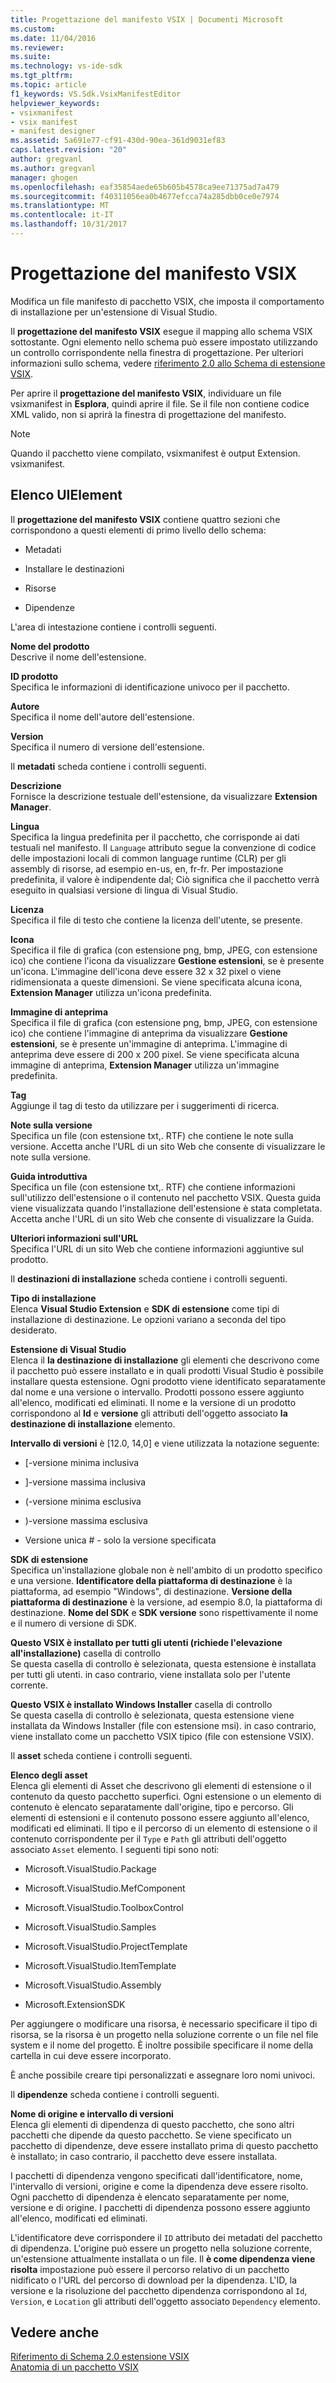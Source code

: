 ```yaml
---
title: Progettazione del manifesto VSIX | Documenti Microsoft
ms.custom: 
ms.date: 11/04/2016
ms.reviewer: 
ms.suite: 
ms.technology: vs-ide-sdk
ms.tgt_pltfrm: 
ms.topic: article
f1_keywords: VS.Sdk.VsixManifestEditor
helpviewer_keywords:
- vsixmanifest
- vsix manifest
- manifest designer
ms.assetid: 5a691e77-cf91-430d-90ea-361d9031ef83
caps.latest.revision: "20"
author: gregvanl
ms.author: gregvanl
manager: ghogen
ms.openlocfilehash: eaf35854aede65b605b4578ca9ee71375ad7a479
ms.sourcegitcommit: f40311056ea0b4677efcca74a285dbb0ce0e7974
ms.translationtype: MT
ms.contentlocale: it-IT
ms.lasthandoff: 10/31/2017
---
```

# <a name="vsix-manifest-designer"></a>Progettazione del manifesto VSIX
Modifica un file manifesto di pacchetto VSIX, che imposta il comportamento di installazione per un'estensione di Visual Studio.  
  
 Il **progettazione del manifesto VSIX** esegue il mapping allo schema VSIX sottostante. Ogni elemento nello schema può essere impostato utilizzando un controllo corrispondente nella finestra di progettazione. Per ulteriori informazioni sullo schema, vedere [riferimento 2.0 allo Schema di estensione VSIX](../extensibility/vsix-extension-schema-2-0-reference.md).  
  
 Per aprire il **progettazione del manifesto VSIX**, individuare un file vsixmanifest in **Esplora**, quindi aprire il file. Se il file non contiene codice XML valido, non si aprirà la finestra di progettazione del manifesto.  
  
> [!NOTE]
>  Quando il pacchetto viene compilato, vsixmanifest è output Extension. vsixmanifest.  
  
## <a name="uielement-list"></a>Elenco UIElement  
 Il **progettazione del manifesto VSIX** contiene quattro sezioni che corrispondono a questi elementi di primo livello dello schema:  
  
-   Metadati  
  
-   Installare le destinazioni  
  
-   Risorse  
  
-   Dipendenze  
  
 L'area di intestazione contiene i controlli seguenti.  
  
 **Nome del prodotto**  
 Descrive il nome dell'estensione.  
  
 **ID prodotto**  
 Specifica le informazioni di identificazione univoco per il pacchetto.  
  
 **Autore**  
 Specifica il nome dell'autore dell'estensione.  
  
 **Version**  
 Specifica il numero di versione dell'estensione.  
  
 Il **metadati** scheda contiene i controlli seguenti.  
  
 **Descrizione**  
 Fornisce la descrizione testuale dell'estensione, da visualizzare **Extension Manager**.  
  
 **Lingua**  
 Specifica la lingua predefinita per il pacchetto, che corrisponde ai dati testuali nel manifesto. Il `Language` attributo segue la convenzione di codice delle impostazioni locali di common language runtime (CLR) per gli assembly di risorse, ad esempio en-us, en, fr-fr. Per impostazione predefinita, il valore è indipendente dal; Ciò significa che il pacchetto verrà eseguito in qualsiasi versione di lingua di Visual Studio.  
  
 **Licenza**  
 Specifica il file di testo che contiene la licenza dell'utente, se presente.  
  
 **Icona**  
 Specifica il file di grafica (con estensione png, bmp, JPEG, con estensione ico) che contiene l'icona da visualizzare **Gestione estensioni**, se è presente un'icona. L'immagine dell'icona deve essere 32 x 32 pixel o viene ridimensionata a queste dimensioni. Se viene specificata alcuna icona, **Extension Manager** utilizza un'icona predefinita.  
  
 **Immagine di anteprima**  
 Specifica il file di grafica (con estensione png, bmp, JPEG, con estensione ico) che contiene l'immagine di anteprima da visualizzare **Gestione estensioni**, se è presente un'immagine di anteprima. L'immagine di anteprima deve essere di 200 x 200 pixel. Se viene specificata alcuna immagine di anteprima, **Extension Manager** utilizza un'immagine predefinita.  
  
 **Tag**  
 Aggiunge il tag di testo da utilizzare per i suggerimenti di ricerca.  
  
 **Note sulla versione**  
 Specifica un file (con estensione txt,. RTF) che contiene le note sulla versione. Accetta anche l'URL di un sito Web che consente di visualizzare le note sulla versione.  
  
 **Guida introduttiva**  
 Specifica un file (con estensione txt,. RTF) che contiene informazioni sull'utilizzo dell'estensione o il contenuto nel pacchetto VSIX. Questa guida viene visualizzata quando l'installazione dell'estensione è stata completata. Accetta anche l'URL di un sito Web che consente di visualizzare la Guida.  
  
 **Ulteriori informazioni sull'URL**  
 Specifica l'URL di un sito Web che contiene informazioni aggiuntive sul prodotto.  
  
 Il **destinazioni di installazione** scheda contiene i controlli seguenti.  
  
 **Tipo di installazione**  
 Elenca **Visual Studio Extension** e **SDK di estensione** come tipi di installazione di destinazione. Le opzioni variano a seconda del tipo desiderato.  
  
 **Estensione di Visual Studio**  
 Elenca il **la destinazione di installazione** gli elementi che descrivono come il pacchetto può essere installato e in quali prodotti Visual Studio è possibile installare questa estensione. Ogni prodotto viene identificato separatamente dal nome e una versione o intervallo.  Prodotti possono essere aggiunto all'elenco, modificati ed eliminati. Il nome e la versione di un prodotto corrispondono al **Id** e **versione** gli attributi dell'oggetto associato **la destinazione di installazione** elemento.  
  
 **Intervallo di versioni** è [12.0, 14,0] e viene utilizzata la notazione seguente:  
  
-   [-versione minima inclusiva  
  
-   ]-versione massima inclusiva  
  
-   (-versione minima esclusiva  
  
-   )-versione massima esclusiva  
  
-   Versione unica # - solo la versione specificata  
  
 **SDK di estensione**  
 Specifica un'installazione globale non è nell'ambito di un prodotto specifico e una versione. **Identificatore della piattaforma di destinazione** è la piattaforma, ad esempio "Windows", di destinazione. **Versione della piattaforma di destinazione** è la versione, ad esempio 8.0, la piattaforma di destinazione. **Nome del SDK** e **SDK versione** sono rispettivamente il nome e il numero di versione di SDK.  
  
 **Questo VSIX è installato per tutti gli utenti (richiede l'elevazione all'installazione)** casella di controllo  
 Se questa casella di controllo è selezionata, questa estensione è installata per tutti gli utenti. in caso contrario, viene installata solo per l'utente corrente.  
  
 **Questo VSIX è installato Windows Installer** casella di controllo  
 Se questa casella di controllo è selezionata, questa estensione viene installata da Windows Installer (file con estensione msi). in caso contrario, viene installato come un pacchetto VSIX tipico (file con estensione VSIX).  
  
 Il **asset** scheda contiene i controlli seguenti.  
  
 **Elenco degli asset**  
 Elenca gli elementi di Asset che descrivono gli elementi di estensione o il contenuto da questo pacchetto superfici. Ogni estensione o un elemento di contenuto è elencato separatamente dall'origine, tipo e percorso. Gli elementi di estensioni e il contenuto possono essere aggiunto all'elenco, modificati ed eliminati. Il tipo e il percorso di un elemento di estensione o il contenuto corrispondente per il `Type` e `Path` gli attributi dell'oggetto associato `Asset` elemento. I seguenti tipi sono noti:  
  
-   Microsoft.VisualStudio.Package  
  
-   Microsoft.VisualStudio.MefComponent  
  
-   Microsoft.VisualStudio.ToolboxControl  
  
-   Microsoft.VisualStudio.Samples  
  
-   Microsoft.VisualStudio.ProjectTemplate  
  
-   Microsoft.VisualStudio.ItemTemplate  
  
-   Microsoft.VisualStudio.Assembly  
  
-   Microsoft.ExtensionSDK  
  
 Per aggiungere o modificare una risorsa, è necessario specificare il tipo di risorsa, se la risorsa è un progetto nella soluzione corrente o un file nel file system e il nome del progetto. È inoltre possibile specificare il nome della cartella in cui deve essere incorporato.  
  
 È anche possibile creare tipi personalizzati e assegnare loro nomi univoci.  
  
 Il **dipendenze** scheda contiene i controlli seguenti.  
  
 **Nome di origine e intervallo di versioni**  
 Elenca gli elementi di dipendenza di questo pacchetto, che sono altri pacchetti che dipende da questo pacchetto. Se viene specificato un pacchetto di dipendenze, deve essere installato prima di questo pacchetto è installato; in caso contrario, il pacchetto deve essere installata.  
  
 I pacchetti di dipendenza vengono specificati dall'identificatore, nome, l'intervallo di versioni, origine e come la dipendenza deve essere risolto. Ogni pacchetto di dipendenza è elencato separatamente per nome, versione e di origine. I pacchetti di dipendenza possono essere aggiunto all'elenco, modificati ed eliminati.  
  
 L'identificatore deve corrispondere il `ID` attributo dei metadati del pacchetto di dipendenza. L'origine può essere un progetto nella soluzione corrente, un'estensione attualmente installata o un file. Il **è come dipendenza viene risolta** impostazione può essere il percorso relativo di un pacchetto nidificato o l'URL del percorso di download per la dipendenza. L'ID, la versione e la risoluzione del pacchetto dipendenza corrispondono al `Id`, `Version`, e `Location` gli attributi dell'oggetto associato `Dependency` elemento.  
  
## <a name="see-also"></a>Vedere anche  
 [Riferimento di Schema 2.0 estensione VSIX](../extensibility/vsix-extension-schema-2-0-reference.md)   
 [Anatomia di un pacchetto VSIX](../extensibility/anatomy-of-a-vsix-package.md)